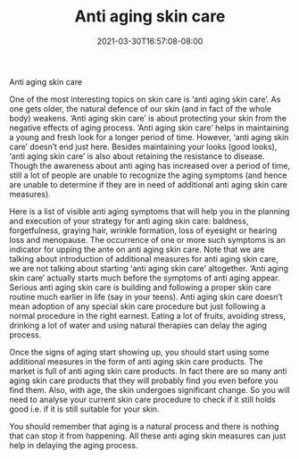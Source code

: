 ﻿---
title: "Anti aging skin care"
date: 2021-03-30T16:57:08-08:00
description: "Skincare Tips for Web Success"
featured_image: "/images/Skincare.jpg"
tags: ["Skincare"]
---

Anti aging skin care

One of the most interesting topics on skin care is ‘anti aging skin care’. As one gets older, the natural defence of our skin (and in fact of the whole body) weakens. ‘Anti aging skin care’ is about protecting your skin from the negative effects of aging process. ‘Anti aging skin care’ helps in maintaining a young and fresh look for a longer period of time. However, ‘anti aging skin care’ doesn’t end just here. Besides maintaining your looks (good looks), ‘anti aging skin care’ is also about retaining the resistance to disease. Though the awareness about anti aging has increased over a period of time, still a lot of people are unable to recognize the aging symptoms (and hence are unable to determine if they are in need of additional anti aging skin care measures). 

Here is a list of visible anti aging symptoms that will help you in the planning and execution of your strategy for anti aging skin care: baldness, forgetfulness, graying hair, wrinkle formation, loss of eyesight or hearing loss and menopause. The occurrence of one or more such symptoms is an indicator for upping the ante on anti aging skin care. Note that we are talking about introduction of additional measures for anti aging skin care, we are not talking about starting ‘anti aging skin care’ altogether. ‘Anti aging skin care’ actually starts much before the symptoms of anti aging appear.  Serious anti aging skin care is building and following a proper skin care routine much earlier in life (say in your teens). Anti aging skin care doesn’t mean adoption of any special skin care procedure but just following a normal procedure in the right earnest. Eating a lot of fruits, avoiding stress, drinking a lot of water and using natural therapies can delay the aging process. 

Once the signs of aging start showing up, you should start using some additional measures in the form of anti aging skin care products. The market is full of anti aging skin care products. In fact there are so many anti aging skin care products that they will probably find you even before you find them. Also, with age, the skin undergoes significant change. So you will need to analyse your current skin care procedure to check if it still holds good i.e. if it is still suitable for your skin. 

You should remember that aging is a natural process and there is nothing that can stop it from happening. All these anti aging skin measures can just help in delaying the aging process.


